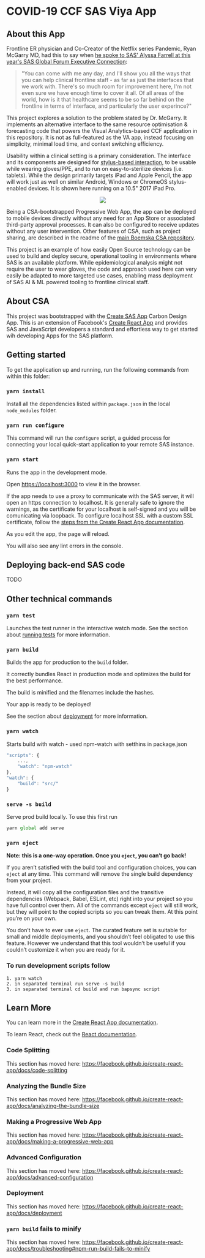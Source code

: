 # COVID-19 CCF SAS Viya App

## About this App

Frontline ER physician and Co-Creator of the Netflix series Pandemic, Ryan McGarry MD, had this to say when [he spoke to SAS' Alyssa Farrell at this year's SAS Global Forum Executive Connection](https://www.sas.com/en_us/events/sas-global-forum/analytics-executive.html):

> "You can come with me any day, and I'll show you all the ways that you can help clinical frontline staff - as far as just the interfaces that we work with. There's so much room for improvement here, I'm not even sure we have enough time to cover it all. Of all areas of the world, how is it that healthcare seems to be so far behind on the frontline in terms of interface, and particularly the user experince?" 

This project explores a solution to the problem stated by Dr. McGarry. It implements an alternative interface to the same resource optimisation & forecasting code that powers the Visual Analytics-based CCF application in this repository. It is not as full-featured as the VA app, instead focusing on simplicity, minimal load time, and context switching efficiency.

Usability within a clinical setting is a primary consideration. The interface and its components are designed for [stylus-based interaction](https://ieeexplore.ieee.org/document/4588449), to be usable while wearing gloves/PPE, and to run on easy-to-sterilize devices (i.e. tablets). While the design primarily targets iPad and Apple Pencil, the app will work just as well on similar Android, Windows or ChromeOS stylus-enabled devices. It is shown here running on a 10.5" 2017 iPad Pro.  

<p align="center">
<img src="./covid-app-ipad.gif">
</p>

Being a CSA-bootstrapped Progressive Web App, the app can be deployed to mobile devices directly without any need for an App Store or associated third-party approval processes. It can also be configured to receive updates without any user intervention. Other features of CSA, such as project sharing, are described in the readme of the [main Boemska CSA repository](https://github.com/boemska/create-sas-app).

This project is an example of how easily Open Source technology can be used to build and deploy secure, operational tooling in environments where SAS is an available platform. While epidemiological analysis might not require the user to wear gloves, the code and approach used here can very easily be adapted to more targeted use cases, enabling mass deployment of SAS AI & ML powered tooling to frontline clinical staff.


## About CSA

This project was bootstrapped with the [Create SAS App](https://github.com/Boemska/create-sas-app) Carbon Design App. This is an extension of Facebook's [Create React App](https://github.com/facebook/create-react-app) and provides SAS and JavaScript developers a standard and effortless way to get started wih developing Apps for the SAS platform.


## Getting started

To get the application up and running, run the following commands from within this folder:

### `yarn install` 

Install all the dependencies listed within `package.json` in the local `node_modules` folder.

### `yarn run configure`

This command will run the `configure` script, a guided process for connecting your local quick-start application to your remote SAS instance.

### `yarn start`

Runs the app in the development mode.  

Open [https://localhost:3000](https://localhost:3000) to view it in the browser.

If the app needs to use a proxy to communicate with the SAS server, it will open an https connection to localhost. It is generally safe to ignore the warnings, as the certificate for your localhost is self-signed and you will be comunicating via loopback. To configure localhost SSL with a custom SSL certificate, follow the [steps from the Create React App documentation](https://create-react-app.dev/docs/using-https-in-development/). 

As you edit the app, the page will reload.  

You will also see any lint errors in the console.

## Deploying back-end SAS code

TODO

## Other technical commands

### `yarn test`

Launches the test runner in the interactive watch mode.
See the section about [running tests](https://facebook.github.io/create-react-app/docs/running-tests) for more information.

### `yarn build`

Builds the app for production to the `build` folder.  

It correctly bundles React in production mode and optimizes the build for the best performance.

The build is minified and the filenames include the hashes.  

Your app is ready to be deployed!

See the section about [deployment](https://facebook.github.io/create-react-app/docs/deployment) for more information.

### `yarn watch`

Starts build with watch - used npm-watch with setthins in package.json
```javascript
"scripts": {
	...,
	"watch": "npm-watch"
},
"watch": {
	"build": "src/"
}
```

### `serve -s build`
Serve prod build locally. To use this first run
```javascript
yarn global add serve
```

### `yarn eject`

**Note: this is a one-way operation. Once you `eject`, you can’t go back!**

If you aren’t satisfied with the build tool and configuration choices, you can `eject` at any time. This command will remove the single build dependency from your project.

Instead, it will copy all the configuration files and the transitive dependencies (Webpack, Babel, ESLint, etc) right into your project so you have full control over them. All of the commands except `eject` will still work, but they will point to the copied scripts so you can tweak them. At this point you’re on your own.

You don’t have to ever use `eject`. The curated feature set is suitable for small and middle deployments, and you shouldn’t feel obligated to use this feature. However we understand that this tool wouldn’t be useful if you couldn’t customize it when you are ready for it.

### To run development scripts follow
```text
1. yarn watch
2. in separated terminal run serve -s build
3. in separated terminal cd build and run bapsync script
```

## Learn More

You can learn more in the [Create React App documentation](https://facebook.github.io/create-react-app/docs/getting-started).

To learn React, check out the [React documentation](https://reactjs.org/).

### Code Splitting

This section has moved here: https://facebook.github.io/create-react-app/docs/code-splitting

### Analyzing the Bundle Size

This section has moved here: https://facebook.github.io/create-react-app/docs/analyzing-the-bundle-size

### Making a Progressive Web App

This section has moved here: https://facebook.github.io/create-react-app/docs/making-a-progressive-web-app

### Advanced Configuration

This section has moved here: https://facebook.github.io/create-react-app/docs/advanced-configuration

### Deployment

This section has moved here: https://facebook.github.io/create-react-app/docs/deployment

### `yarn build` fails to minify

This section has moved here: https://facebook.github.io/create-react-app/docs/troubleshooting#npm-run-build-fails-to-minify
